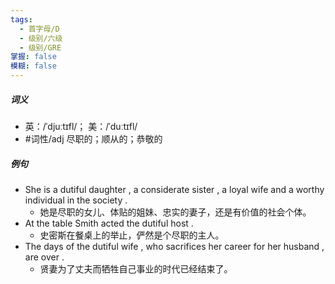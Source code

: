```yaml
---
tags:
  - 首字母/D
  - 级别/六级
  - 级别/GRE
掌握: false
模糊: false
---
```

##### 词义
- 英：/ˈdjuːtɪfl/； 美：/ˈduːtɪfl/
- #词性/adj  尽职的；顺从的；恭敬的
##### 例句
- She is a dutiful daughter , a considerate sister , a loyal wife and a worthy individual in the society .
	- 她是尽职的女儿、体贴的姐妹、忠实的妻子，还是有价值的社会个体。
- At the table Smith acted the dutiful host .
	- 史密斯在餐桌上的举止，俨然是个尽职的主人。
- The days of the dutiful wife , who sacrifices her career for her husband , are over .
	- 贤妻为了丈夫而牺牲自己事业的时代已经结束了。
